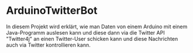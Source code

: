 # ArduinoTwitterBot
In diesem Projekt wird erklärt, wie man Daten von einem Arduino mit einem Java-Programm auslesen kann und diese dann via die Twitter API "Twitter4j" an einen Twitter-User schicken kann und diese Nachrichten auch via Twitter kontrollieren kann.
